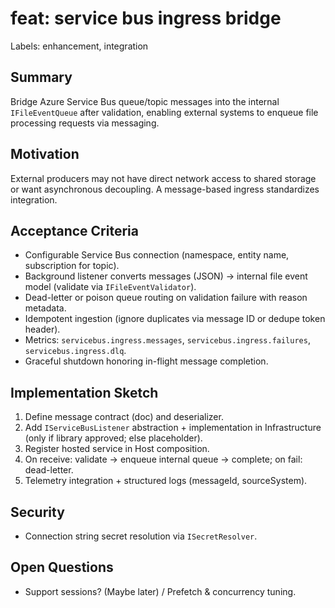 # feat: service bus ingress bridge

Labels: enhancement, integration

## Summary

Bridge Azure Service Bus queue/topic messages into the internal `IFileEventQueue` after validation, enabling external systems to enqueue file processing requests via messaging.

## Motivation

External producers may not have direct network access to shared storage or want asynchronous decoupling. A message-based ingress standardizes integration.

## Acceptance Criteria

- Configurable Service Bus connection (namespace, entity name, subscription for topic).
- Background listener converts messages (JSON) -> internal file event model (validate via `IFileEventValidator`).
- Dead-letter or poison queue routing on validation failure with reason metadata.
- Idempotent ingestion (ignore duplicates via message ID or dedupe token header).
- Metrics: `servicebus.ingress.messages`, `servicebus.ingress.failures`, `servicebus.ingress.dlq`.
- Graceful shutdown honoring in-flight message completion.

## Implementation Sketch

1. Define message contract (doc) and deserializer.
2. Add `IServiceBusListener` abstraction + implementation in Infrastructure (only if library approved; else placeholder).
3. Register hosted service in Host composition.
4. On receive: validate -> enqueue internal queue -> complete; on fail: dead-letter.
5. Telemetry integration + structured logs (messageId, sourceSystem).

## Security

- Connection string secret resolution via `ISecretResolver`.

## Open Questions

- Support sessions? (Maybe later) / Prefetch & concurrency tuning.
